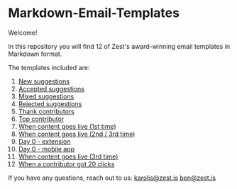 # Markdown-Email-Templates

Welcome!

In this repository you will find 12 of Zest's award-winning email templates in Markdown format.

The templates included are:

1. [New suggestions](https://github.com/zestis/Markdown-Email-Templates/blob/master/New%20Suggestions.md)
2. [Accepted suggestions](https://github.com/zestis/Markdown-Email-Templates/blob/master/Accepted%20Suggestions.md)
3. [Mixed suggestions](https://github.com/zestis/Markdown-Email-Templates/blob/master/Mixed%20Suggestions.md)
4. [Rejected suggestions](https://github.com/zestis/Markdown-Email-Templates/blob/master/Rejected%20Suggestions.md)
5. [Thank contributors](https://github.com/zestis/Markdown-Email-Templates/blob/master/Thank%20Contributors.md)
6. [Top contributor](https://github.com/zestis/Markdown-Email-Templates/blob/master/Top%20Contributor.md)
7. [When content goes live (1st time)](https://github.com/zestis/Markdown-Email-Templates/blob/master/When%20Content%20Goes%20Live%20-%20First%20Time.md)
8. [When content goes live (2nd / 3rd time)](https://github.com/zestis/Markdown-Email-Templates/blob/master/When%20Content%20Goes%20Live%20-%20Second%20Time.md)
9. [Day 0 - extension](https://github.com/zestis/Markdown-Email-Templates/blob/master/Day%200%20-%20Extension.md)
10. [Day 0 - mobile app](https://github.com/zestis/Markdown-Email-Templates/blob/master/Day%200%20-%20Mobile%20App.md)
11. [When content goes live (3rd time)](https://github.com/zestis/Markdown-Email-Templates/blob/master/When%20Content%20Goes%20Live%20-%20Third%20Time)
12. [When a contributor got 20 clicks](https://github.com/zestis/Markdown-Email-Templates/blob/master/When%20a%20contributor%20got%2020%20clicks.md)


If you have any questions, reach out to us:
karolis@zest.is
ben@zest.is
